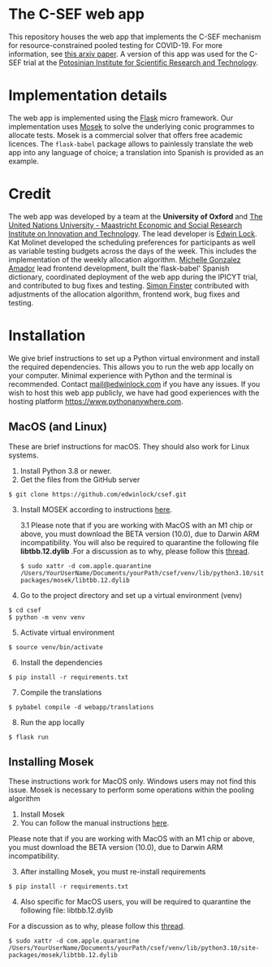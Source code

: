 # The C-SEF web app
This repository houses the web app that implements the C-SEF mechanism for resource-constrained pooled testing for COVID-19. For more information, see [this arxiv paper](https://arxiv.org/abs/2206.10660). A version of this app was used for the C-SEF trial at the [Potosinian Institute for Scientific Research and Technology](https://www.ipicyt.edu.mx).

# Implementation details
The web app is implemented using the [Flask](https://flask.palletsprojects.com/en/2.2.x/) micro framework. Our implementation uses [Mosek](https://www.mosek.com) to solve the underlying conic programmes to allocate tests. Mosek is a commercial solver that offers free academic licences. The `flask-babel` package allows to painlessly translate the web app into any language of choice; a translation into Spanish is provided as an example.

# Credit
The web app was developed by a team at the <strong>University of Oxford</strong> and [The United Nations University - Maastricht Economic and Social Research Institute on Innovation and Technology](https://www.merit.unu.edu/). The lead developer is [Edwin Lock](www.edwinlock.com). Kat Molinet developed the scheduling preferences for participants as well as variable testing budgets across the days of the week. This includes the implementation of the weekly allocation algorithm. [Michelle Gonzalez Amador](https://m-gonzalezamador.com) lead frontend development, built the`flask-babel' Spanish dictionary, coordinated deployment of the web app during the IPICYT trial, and contributed to bug fixes and testing. [Simon Finster](https://www.simonfinster.com) contributed with adjustments of the allocation algorithm, frontend work, bug fixes and testing. 

# Installation
We give brief instructions to set up a Python virtual environment and install the required dependencies. This allows you to run the web app locally on your computer. Minimal experience with Python and the terminal is recommended. Contact <mail@edwinlock.com> if you have any issues.  If you wish to host this web app publicly, we have had good experiences with the hosting platform <https://www.pythonanywhere.com>.

## MacOS (and Linux)
These are brief instructions for macOS. They should also work for Linux systems.

1. Install Python 3.8 or newer.
2. Get the files from the GitHub server
```console
$ git clone https://github.com/edwinlock/csef.git
```
3. Install MOSEK according to instructions [here](https://www.mosek.com/documentation/).

    3.1 Please note that if you are working with MacOS with an M1 chip or above, you must download the BETA version (10.0), due to Darwin ARM incompatibility.
    You will also be required to quarantine the following file <strong> libtbb.12.dylib </strong>.For a discussion as to why, please follow this [thread](https://discuss.kotlinlang.org/t/macos-library-load-disallowed-by-system-policy/17567). 
    ```console
    $ sudo xattr -d com.apple.quarantine /Users/YourUserName/Documents/yourPath/csef/venv/lib/python3.10/site-packages/mosek/libtbb.12.dylib
    ```


4. Go to the project directory and set up a virtual environment (venv)
```console
$ cd csef
$ python -m venv venv
```
5. Activate virtual environment
```console
$ source venv/bin/activate
```
6. Install the dependencies
```console
$ pip install -r requirements.txt
```
7. Compile the translations
```console
$ pybabel compile -d webapp/translations
```
8. Run the app locally
```console
$ flask run
```

## Installing Mosek 
These instructions work for MacOS only. Windows users may not find this issue. Mosek is necessary to perform some operations within the pooling algorithm

1. Install Mosek
2. You can follow the manual instructions [here](https://docs.mosek.com/latest/pythonapi/install-interface.html).

Please note that if you are working with MacOS with an M1 chip or above, you must download the BETA version (10.0), due to Darwin ARM incompatibility.
     
3. After installing Mosek, you must re-install requirements
```console
$ pip install -r requirements.txt
```

4. Also specific for MacOS users, you will be required to quarantine the following file: libtbb.12.dylib

For a discussion as to why, please follow this [thread](https://discuss.kotlinlang.org/t/macos-library-load-disallowed-by-system-policy/17567).
```console
$ sudo xattr -d com.apple.quarantine /Users/YourUserName/Documents/yourPath/csef/venv/lib/python3.10/site-packages/mosek/libtbb.12.dylib
```
